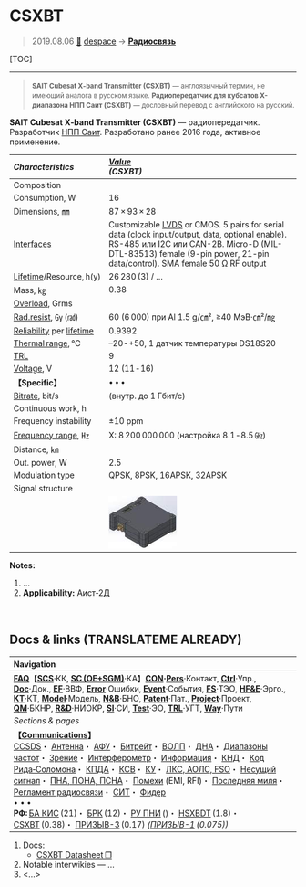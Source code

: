 # CSXBT
> 2019.08.06 [🚀](../index/index.md) [despace](index.md) → **[Радиосвязь](comms.md)**

[TOC]

---

> <small>**SAIT Cubesat X‑band Transmitter (CSXBT)** — англоязычный термин, не имеющий аналога в русском языке. **Радиопередатчик для кубсатов X-диапазона НПП Саит (CSXBT)** — дословный перевод с английского на русский.</small>

**SAIT Cubesat X‑band Transmitter (CSXBT)** — радиопередатчик.  
Разработчик [НПП Саит](zz_sait_ltd.md). Разработано ранее 2016 года, активное применение.


|*Characteristics*|*[Value](si.md)<br> (CSXBT)*|
|:--|:--|
|Composition| |
|Consumption, W|16|
|Dimensions, ㎜|87 × 93 × 28|
|[Interfaces](interface.md)|Customizable [LVDS](lvds.md) or CMOS. 5 pairs for serial data (clock input/output, data, optional enable). RS-485 или I2C или CAN-2B. Micro-D (MIL-DTL-83513) female (9-pin power, 21-pin data/control). SMA female 50 Ω RF output|
|[Lifetime](lifetime.md)/Resource, h(y)|26 280 (3) / …|
|Mass, ㎏|0.38|
|[Overload](vibration.md), Grms| |
|[Rad.resist](ion_rad.md), ㏉ (㎭)|60 (6 000) при Al 1.5 g/㎝², ≥40 МэВ·㎝²/㎎|
|[Reliability](qm.md) per [lifetime](lifetime.md)|0.9392|
|[Thermal range](tcs.md), ℃|–20 ‑ +50, 1 датчик температуры DS18S20|
|[TRL](trl.md)|9|
|[Voltage](voltage.md), V|12 (11 ‑ 16)|
|**【Specific】**|• • •|
|[Bitrate](bitrate.md), bit/s|(внутр. до 1 Гбит/с)|
|Continuous work, h| |
|Frequency instability|±10 ppm|
|[Frequency range](rf.md), ㎐|X: 8 200 000 000 (настройка 8.1 ‑ 8.5 ㎓)|
|Distance, ㎞| |
|Out. power, W|2.5|
|Modulation type|QPSK, 8PSK, 16APSK, 32APSK|
|Signal structure| |
| |[![](f/comms/c/csxbt_pic1_thumb.jpg)](f/comms/c/csxbt_pic1.jpg)|

**Notes:**

   1. …
   1. **Applicability:** Аист‑2Д



<p style="page-break-after:always"> </p>

## Docs & links (TRANSLATEME ALREADY)
|Navigation|
|:--|
|**[FAQ](faq.md)**【**[SCS](scs.md)**·КК, **[SC (OE+SGM)](sc.md)**·КА】**[CON](contact.md)·[Pers](person.md)**·Контакт, **[Ctrl](control.md)**·Упр., **[Doc](doc.md)**·Док., **[EF](ef.md)**·ВВФ, **[Error](error.md)**·Ошибки, **[Event](event.md)**·События, **[FS](fs.md)**·ТЭО, **[HF&E](hfe.md)**·Эрго., **[KT](kt.md)**·КТ, **[Model](model.md)**·Модель, **[N&B](nnb.md)**·БНО, **[Patent](патент.md)**·Пат., **[Project](project.md)**·Проект, **[QM](qm.md)**·БКНР, **[R&D](rnd.md)**·НИОКР, **[SI](si.md)**·СИ, **[Test](test.md)**·ЭО, **[TRL](trl.md)**·УГТ, **[Way](way.md)**·Пути|
|*Sections & pages*|
|**【[Communications](comms.md)】**<br> [CCSDS](ccsds.md)・ [Антенна](antenna.md)・ [АФУ](afdev.md)・ [Битрейт](bitrate.md)・ [ВОЛП](ofts.md)・ [ДНА](дна.md)・ [Диапазоны частот](rf.md)・ [Зрение](view.md)・ [Интерферометр](interferometer.md)・ [Информация](info.md)・ [КНД](directivity.md)・ [Код Рида‑Соломона](rsco.md)・ [КПДА](antenna_ap.md)・ [КСВ](swr.md)・ [КУ](ку.md)・ [ЛКС, АОЛС, FSO](fso.md)・ [Несущий сигнал](carrwave.md)・ [ПНА, ПОНА, ПСНА](devd.md)・ [Помехи](emi.md) (EMI, RFI)・ [Последняя миля](last_mile.md)・ [Регламент радиосвязи](rf.md)・ [СИТ](etedp.md)・ [Фидер](feeder.md) <br>• • •<br> **РФ:** [БА КИС](ба_кис.md) (21)・ [БРК](brk_lav.md) (12)・ [РУ ПНИ](ру_пни.md) ()・ [HSXBDT](hsxbdt.md) (1.8)・ [CSXBT](csxbt.md) (0.38)・ [ПРИЗЫВ-3](prizyv_3.md) (0.17) *([ПРИЗЫВ-1](prizyv_1.md) (0.075))*|

   1. Docs:
      - [CSXBT Datasheet ❐](f/comms/c/csxbt_datasheet.pdf)
   1. Notable interwikies — …
   1. <…>

